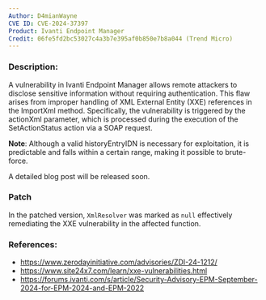 ```yaml
---
Author: D4mianWayne
CVE ID: CVE-2024-37397
Product: Ivanti Endpoint Manager
Credit: 06fe5fd2bc53027c4a3b7e395af0b850e7b8a044 (Trend Micro)
---
```



### Description:

A vulnerability in Ivanti Endpoint Manager allows remote attackers to disclose sensitive information without requiring authentication. This flaw arises from improper handling of XML External Entity (XXE) references in the ImportXml method. Specifically, the vulnerability is triggered by the actionXml parameter, which is processed during the execution of the SetActionStatus action via a SOAP request. 

**Note**: Although a valid historyEntryIDN is necessary for exploitation, it is predictable and falls within a certain range, making it possible to brute-force. 

A detailed blog post will be released soon.

### Patch

In the patched version, `XmlResolver` was marked as `null` effectively remediating the XXE vulnerability in the affected function.

### References:

* https://www.zerodayinitiative.com/advisories/ZDI-24-1212/
* https://www.site24x7.com/learn/xxe-vulnerabilities.html
* https://forums.ivanti.com/s/article/Security-Advisory-EPM-September-2024-for-EPM-2024-and-EPM-2022